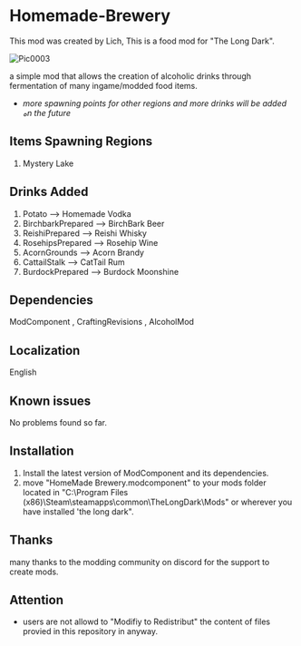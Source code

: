 # Homemade-Brewery

This mod was created by Lich, This is a food mod for "The Long Dark".

![Pic0003](https://github.com/user-attachments/assets/c33a983e-e253-4989-b196-385e0523615f)

a simple mod that allows the creation of alcoholic drinks through fermentation of many ingame/modded food items.
- *more spawning points for other regions and more drinks will be added هn the future*
## Items Spawning Regions
1. Mystery Lake

## Drinks Added
1. Potato --> Homemade Vodka
2. BirchbarkPrepared --> BirchBark Beer
3. ReishiPrepared --> Reishi Whisky
4. RosehipsPrepared --> Rosehip Wine
5. AcornGrounds --> Acorn Brandy
6. CattailStalk --> CatTail Rum
7. BurdockPrepared --> Burdock Moonshine

## Dependencies
ModComponent , CraftingRevisions , AlcoholMod

## Localization
English 
## Known issues
No problems found so far.
## Installation
1. Install the latest version of ModComponent and its dependencies.
2. move "HomeMade Brewery.modcomponent" to your mods folder located in "C:\Program Files (x86)\Steam\steamapps\common\TheLongDark\Mods" or wherever you have installed 'the long dark".
## Thanks
many thanks to the modding community on discord for the support to create mods.

## Attention
- users are not allowd to "Modifiy to Redistribut" the content of files provied in this repository in anyway.
